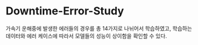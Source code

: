 # Downtime-Error-Study

가속기 운해중에 발생한 에러들의 경우를 총 14가지로 나뉘어서 학습하였고, 학습하는 데이터와 에러 케이스에 따라서 모델들의 성능이 상이함을 확인할 수 있다.
